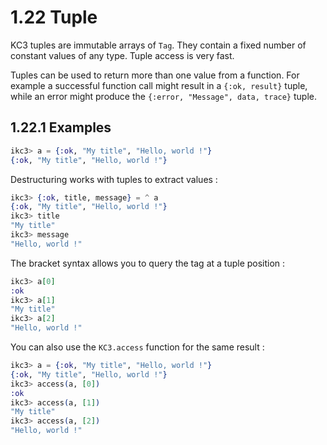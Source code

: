 # 1.22 Tuple

KC3 tuples are immutable arrays of `Tag`. They contain a fixed number of
constant values of any type. Tuple access is very fast.

Tuples can be used to return more than one value from a function.
For example a successful function call might result in a
`{:ok, result}` tuple, while an error might produce the
`{:error, "Message", data, trace}` tuple.

## 1.22.1 Examples

```elixir
ikc3> a = {:ok, "My title", "Hello, world !"}
{:ok, "My title", "Hello, world !"}
```

Destructuring works with tuples to extract values :

```elixir
ikc3> {:ok, title, message} = ^ a
{:ok, "My title", "Hello, world !"}
ikc3> title
"My title"
ikc3> message
"Hello, world !"
```

The bracket syntax allows you to query the tag at a tuple position :

```elixir
ikc3> a[0]
:ok
ikc3> a[1]
"My title"
ikc3> a[2]
"Hello, world !"
```

You can also use the `KC3.access` function for the same result :

```elixir
ikc3> a = {:ok, "My title", "Hello, world !"}
{:ok, "My title", "Hello, world !"}
ikc3> access(a, [0])
:ok
ikc3> access(a, [1])
"My title"
ikc3> access(a, [2])
"Hello, world !"
```
